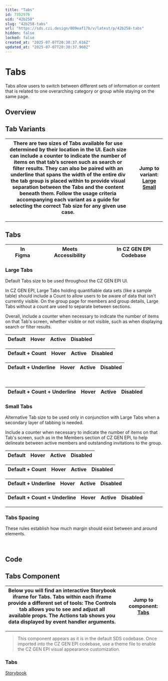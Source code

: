 ```yaml
---
title: "Tabs"
id: 7352976
uid: "42b258"
slug: "42b258-tabs"
url: "https://sds.czi.design/009eaf17b/v/latest/p/42b258-tabs"
hidden: false
locked: false
created_at: "2025-07-07T20:30:37.616Z"
updated_at: "2025-07-07T20:30:37.960Z"
---
```


# Tabs

Tabs allow users to switch between different sets of information or content that is related to one overarching category or group while staying on the same page.

## Overview

## Tab Variants

| There are two sizes of Tabs available for use determined by their location in the UI. Each size can include a counter to indicate the number of items on that tab’s screen such as search or filter results. They can also be paired with an underline that spans the width of the entire div the tab group is placed within to provide visual separation between the Tabs and the content beneath them.  Follow the usage criteria accompanying each variant as a guide for selecting the correct Tab size for any given use case. |   | **Jump to variant:** [Large](https://sds.czi.design/009eaf17b/v/0/p/42b258-tabs/t/7559bb) [Small](https://sds.czi.design/009eaf17b/v/0/p/42b258-tabs/t/091125) |
| --- | --- | --- |

---

## Tabs

|  | In Figma |   |  | Meets Accessibility |   |  | In CZ GEN EPI Codebase |
| --- | --- | --- | --- | --- | --- | --- | --- |

### Large Tabs

Default Tabs size to be used throughout the CZ GEN EPI UI.

In CZ GEN EPI, Large Tabs holding quantifiable data sets (like a sample table) should include a Count to allow users to be aware of data that isn't currently visible. On the group page for members and group details, Large Tabs without a count are used to separate between sections.

Overall, include a counter when necessary to indicate the number of items on that Tab's screen, whether visible or not visible, such as when displaying search or filter results.

| **Default** | **Hover** | **Active** | **Disabled** |
| --- | --- | --- | --- |

| **Default + Count** | **Hover** | **Active** | **Disabled** |
| --- | --- | --- | --- |

| **Default + Underline** | **Hover** | **Active** | **Disabled** |
| --- | --- | --- | --- |

 

| **Default + Count + Underline** | **Hover** | **Active** | **Disabled** |
| --- | --- | --- | --- |

### Small Tabs

Alternative Tab size to be used only in conjunction with Large Tabs when a secondary layer of tabbing is needed.

Include a counter when necessary to indicate the number of items on that Tab's screen, such as in the Members section of CZ GEN EPI, to help delineate between active members and outstanding invitations to the group.

| **Default** | **Hover** | **Active** | **Disabled** |
| --- | --- | --- | --- |

| **Default + Count** | **Hover** | **Active** | **Disabled** |
| --- | --- | --- | --- |

| **Default + Underline** | **Hover** | **Active** | **Disabled** |
| --- | --- | --- | --- |

| **Default + Count + Underline** | **Hover** | **Active** | **Disabled** |
| --- | --- | --- | --- |

---

### Tabs Spacing

These rules establish how much margin should exist between and around elements.

 

## Code

## Tabs Component

| Below you will find an interactive Storybook iframe for Tabs.  Tabs within each iframe provide a different set of tools: The Controls tab allows you to see and adjust all available props. The Actions tab shows you data displayed by event handler arguments. |   | **Jump to component:** [Tabs](https://sds.czi.design/009eaf17b/v/0/p/42b258-tabs/t/59b5c2) |
| --- | --- | --- |

---

>This component appears as it is in the default SDS codebase. Once imported into the CZ GEN EPI codebase, use a theme file to enable the CZ GEN EPI visual appearance customization.

### Tabs 

[Storybook](https://chanzuckerberg.github.io/sci-components/?path=/story/tabs--default)

 

